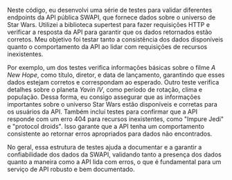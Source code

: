 Neste código, eu desenvolvi uma série de testes para validar diferentes endpoints da API pública SWAPI, que fornece dados sobre o universo de Star Wars. Utilizei a biblioteca supertest para fazer requisições HTTP e verificar a resposta da API para garantir que os dados retornados estão corretos. Meu objetivo foi testar tanto a consistência dos dados disponíveis quanto o comportamento da API ao lidar com requisições de recursos inexistentes.

Por exemplo, um dos testes verifica informações básicas sobre o filme *A New Hope*, como título, diretor, e data de lançamento, garantindo que esses dados estejam corretos e correspondam ao esperado. Outro teste verifica detalhes sobre o planeta *Yavin IV*, como período de rotação, clima e população. Dessa forma, eu consigo assegurar que as informações importantes sobre o universo Star Wars estão disponíveis e corretas para os usuários da API. Também incluí testes para confirmar que a API responde com um erro 404 para recursos inexistentes, como "Impure Jedi" e "protocol droids". Isso garante que a API tenha um comportamento consistente ao retornar erros apropriados para dados não encontrados.

No geral, essa estrutura de testes ajuda a documentar e a garantir a confiabilidade dos dados da SWAPI, validando tanto a presença dos dados quanto a maneira como a API lida com erros, o que é fundamental para um serviço de API robusto e bem documentado.
